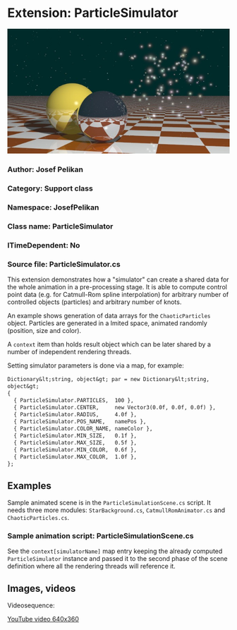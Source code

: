 # Extension: ParticleSimulator

![Example](ParticleSimulator.jpg)

### Author: Josef Pelikan

### Category: Support class

### Namespace: JosefPelikan

### Class name: ParticleSimulator

### ITimeDependent: No

### Source file: ParticleSimulator.cs

This extension demonstrates how a "simulator" can create a shared data for the whole animation
in a pre-processing stage. It is able to compute control point data (e.g. for Catmull-Rom spline interpolation)
for arbitrary number of controlled objects (particles) and arbitrary number of knots.

An example shows generation of data arrays for the ``ChaoticParticles`` object. Particles are generated in a
lmited space, animated randomly (position, size and color).

A ``context`` item than holds result object which can be later shared by a number of independent
rendering threads.

Setting simulator parameters is done via a map, for example:
```
Dictionary&lt;string, object&gt; par = new Dictionary&lt;string, object&gt;
{
  { ParticleSimulator.PARTICLES,  100 },
  { ParticleSimulator.CENTER,     new Vector3(0.0f, 0.0f, 0.0f) },
  { ParticleSimulator.RADIUS,     4.0f },
  { ParticleSimulator.POS_NAME,   namePos },
  { ParticleSimulator.COLOR_NAME, nameColor },
  { ParticleSimulator.MIN_SIZE,   0.1f },
  { ParticleSimulator.MAX_SIZE,   0.5f },
  { ParticleSimulator.MIN_COLOR,  0.6f },
  { ParticleSimulator.MAX_COLOR,  1.0f },
};

```
## Examples

Sample animated scene is in the ``ParticleSimulationScene.cs`` script. It needs three
more modules: ``StarBackground.cs``, ``CatmullRomAnimator.cs`` and ``ChaoticParticles.cs``.

### Sample animation script: ParticleSimulationScene.cs

See the ``context[simulatorName]`` map entry keeping the already computed ``ParticleSimulator``
instance and passed it to the second phase of the scene definition where all the rendering threads
will reference it.

## Images, videos

Videosequence:

[YouTube video 640x360]()
